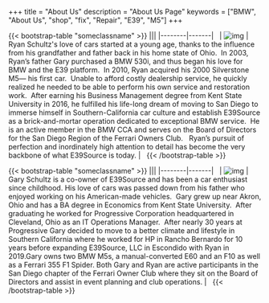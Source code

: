 +++
title = "About Us"
description = "About Us Page"
keywords = ["BMW", "About Us", "shop", "fix", "Repair", "E39", "M5"]
+++

{{< bootstrap-table "someclassname" >}}
|||
|--------|-------|
&nbsp;
| ![img](../img/Ryan-Icon2_resized.png) | Ryan Schultz's love of cars started at a young age, thanks to the influence from his grandfather and father back in his home state of Ohio.  In 2003, Ryan’s father Gary purchased a BMW 530i, and thus began his love for BMW and the E39 platform.  In 2010, Ryan acquired his 2000 Silverstone M5— his first car.  Unable to afford costly dealership service, he quickly realized he needed to be able to perform his own service and restoration work.  After earning his Business Management degree from Kent State University in 2016, he fulfilled his life-long dream of moving to San Diego to immerse himself in Southern-California car culture and establish E39Source as a brick-and-mortar operation dedicated to exceptional BMW service.  He is an active member in the BMW CCA and serves on the Board of Directors for the San Diego Region of the Ferrari Owners Club.   Ryan’s pursuit of perfection and inordinately high attention to detail has become the very backbone of what E39Source is today. |
&nbsp;
{{< /bootstrap-table >}}



{{< bootstrap-table "someclassname" >}}
|||
|--------|-------|
&nbsp;
| ![img](../img/MEWP1342_resized.png) | Gary Schultz is a co-owner of E39Source and has been a car enthusiast since childhood.  His love of cars was passed down from his father who enjoyed working on his American-made vehicles.  Gary grew up near Akron, Ohio and has a BA degree in Economics from Kent State University.  After graduating he worked for Progressive Corporation headquartered in Cleveland, Ohio as an IT Operations Manager.  After nearly 30 years at Progressive Gary decided to move to a better climate and lifestyle in Southern California where he worked for HP in Rancho Bernardo for 10 years before expanding E39Source, LLC in Escondido with Ryan in 2019.Gary owns two BMW M5s, a manual-converted E60 and an F10 as well as a Ferrari 355 F1 Spider.  Both Gary and Ryan are active participants in the San Diego chapter of the Ferrari Owner Club where they sit on the Board of Directors and assist in event planning and club operations. |
&nbsp;
{{< /bootstrap-table >}}